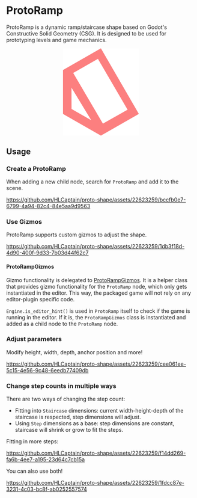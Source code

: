 # ProtoRamp

ProtoRamp is a dynamic ramp/staircase shape based on Godot's Constructive Solid Geometry (CSG). It is designed to be used for prototyping levels and game mechanics.

<!-- Icon (addons/proto_shape/icon/proto-ramp-icon.png) -->
<img src="../icon/proto-ramp-icon.png" style="height: 40%; width: 40%; margin: 0 auto; display: block">

## Usage

### Create a ProtoRamp

When adding a new child node, search for `ProtoRamp` and add it to the scene.

https://github.com/HLCaptain/proto-shape/assets/22623259/bccfb0e7-6799-4a94-82c4-84e5aa9d9563

### Use Gizmos

ProtoRamp supports custom gizmos to adjust the shape.

https://github.com/HLCaptain/proto-shape/assets/22623259/1db3f18d-4d90-400f-9d33-7b03d44f62c7

#### ProtoRampGizmos

Gizmo functionality is delegated to [ProtoRampGizmos](proto_ramp_gizmos.gd). It is a helper class that provides gizmo functionality for the `ProtoRamp` node, which only gets instantiated in the editor. This way, the packaged game will not rely on any editor-plugin specific code.

`Engine.is_editor_hint()` is used in `ProtoRamp` itself to check if the game is running in the editor. If it is, the `ProtoRampGizmos` class is instantiated and added as a child node to the `ProtoRamp` node.

### Adjust parameters

Modify height, width, depth, anchor position and more!

https://github.com/HLCaptain/proto-shape/assets/22623259/cee061ee-5c15-4e56-9c48-6eedb77409db

### Change step counts in multiple ways

There are two ways of changing the step count:

- Fitting into `Staircase` dimensions: current width-height-depth of the staircase is respected, step dimensions will adjust.
- Using `Step` dimensions as a base: step dimensions are constant, staircase will shrink or grow to fit the steps.

Fitting in more steps:

https://github.com/HLCaptain/proto-shape/assets/22623259/f14dd269-fa6b-4ee7-a195-23d64c7cb15a

You can also use both!

https://github.com/HLCaptain/proto-shape/assets/22623259/1fdcc87e-3231-4c03-bc8f-ab0252557574
